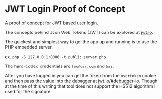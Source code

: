 # JWT Login Proof of Concept
A proof of concept for JWT based user login.

The concepts behind Json Web Tokens (JWT) can be explored at [jwt.io](https://jwt.io).

The quickest and simplest way to get the app up and running is to use the PHP embedded server.

ex. `php -S 127.0.0.1:8080 -t public server.php`

The hard-coded credentials are `foo@bar.com` and  `baz`.

After you have logged in you can get the token from the `usertoken` cookie and then pass the value
into the debugger at [jwt.io/#debugger-io](https://jwt.io/#debugger-io). Though at the time
of this writing that tool does not support the HS512 algorithm I used for the signature.
